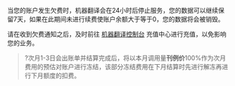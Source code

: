 

当您的账户发生欠费时，机器翻译会在24小时后停止服务，您的数据可以继续保留7天，如果在此期间未进行续费使账户余额大于等于0，您的数据将会被销毁。

请在收到欠费通知之后，及时前往 [机器翻译控制台](https://console.cloud.tencent.com/expense/overview) 充值中心进行充值，以免影响您的业务。
>?次月1-3日会出账单并结算完成后，将以本月调用量**刊例价**100%作为次月费用的预估对账户进行冻结，该部分冻结费用在下月结算时先进行解冻再进行下月额度的扣费。

